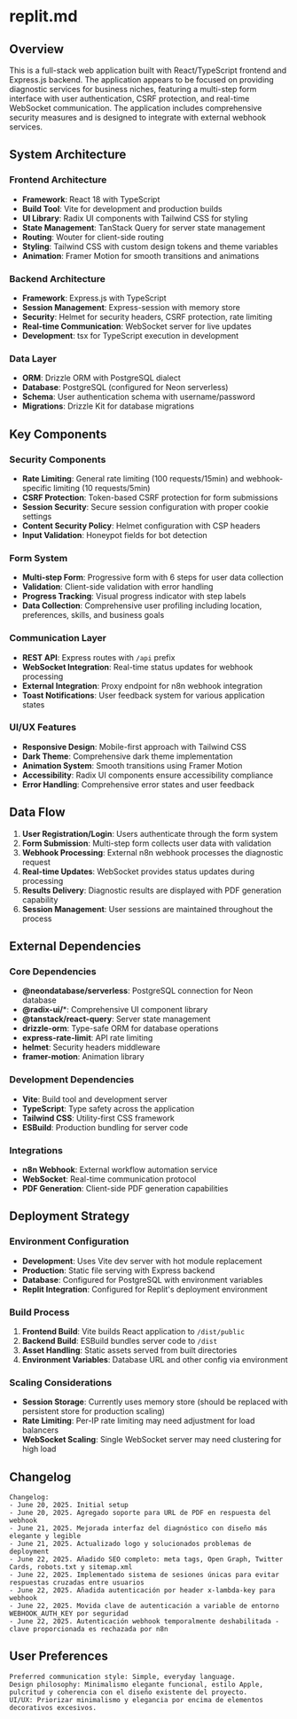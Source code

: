# replit.md

## Overview

This is a full-stack web application built with React/TypeScript frontend and Express.js backend. The application appears to be focused on providing diagnostic services for business niches, featuring a multi-step form interface with user authentication, CSRF protection, and real-time WebSocket communication. The application includes comprehensive security measures and is designed to integrate with external webhook services.

## System Architecture

### Frontend Architecture
- **Framework**: React 18 with TypeScript
- **Build Tool**: Vite for development and production builds
- **UI Library**: Radix UI components with Tailwind CSS for styling
- **State Management**: TanStack Query for server state management
- **Routing**: Wouter for client-side routing
- **Styling**: Tailwind CSS with custom design tokens and theme variables
- **Animation**: Framer Motion for smooth transitions and animations

### Backend Architecture
- **Framework**: Express.js with TypeScript
- **Session Management**: Express-session with memory store
- **Security**: Helmet for security headers, CSRF protection, rate limiting
- **Real-time Communication**: WebSocket server for live updates
- **Development**: tsx for TypeScript execution in development

### Data Layer
- **ORM**: Drizzle ORM with PostgreSQL dialect
- **Database**: PostgreSQL (configured for Neon serverless)
- **Schema**: User authentication schema with username/password
- **Migrations**: Drizzle Kit for database migrations

## Key Components

### Security Components
- **Rate Limiting**: General rate limiting (100 requests/15min) and webhook-specific limiting (10 requests/5min)
- **CSRF Protection**: Token-based CSRF protection for form submissions
- **Session Security**: Secure session configuration with proper cookie settings
- **Content Security Policy**: Helmet configuration with CSP headers
- **Input Validation**: Honeypot fields for bot detection

### Form System
- **Multi-step Form**: Progressive form with 6 steps for user data collection
- **Validation**: Client-side validation with error handling
- **Progress Tracking**: Visual progress indicator with step labels
- **Data Collection**: Comprehensive user profiling including location, preferences, skills, and business goals

### Communication Layer
- **REST API**: Express routes with `/api` prefix
- **WebSocket Integration**: Real-time status updates for webhook processing
- **External Integration**: Proxy endpoint for n8n webhook integration
- **Toast Notifications**: User feedback system for various application states

### UI/UX Features
- **Responsive Design**: Mobile-first approach with Tailwind CSS
- **Dark Theme**: Comprehensive dark theme implementation
- **Animation System**: Smooth transitions using Framer Motion
- **Accessibility**: Radix UI components ensure accessibility compliance
- **Error Handling**: Comprehensive error states and user feedback

## Data Flow

1. **User Registration/Login**: Users authenticate through the form system
2. **Form Submission**: Multi-step form collects user data with validation
3. **Webhook Processing**: External n8n webhook processes the diagnostic request
4. **Real-time Updates**: WebSocket provides status updates during processing
5. **Results Delivery**: Diagnostic results are displayed with PDF generation capability
6. **Session Management**: User sessions are maintained throughout the process

## External Dependencies

### Core Dependencies
- **@neondatabase/serverless**: PostgreSQL connection for Neon database
- **@radix-ui/***: Comprehensive UI component library
- **@tanstack/react-query**: Server state management
- **drizzle-orm**: Type-safe ORM for database operations
- **express-rate-limit**: API rate limiting
- **helmet**: Security headers middleware
- **framer-motion**: Animation library

### Development Dependencies
- **Vite**: Build tool and development server
- **TypeScript**: Type safety across the application
- **Tailwind CSS**: Utility-first CSS framework
- **ESBuild**: Production bundling for server code

### Integrations
- **n8n Webhook**: External workflow automation service
- **WebSocket**: Real-time communication protocol
- **PDF Generation**: Client-side PDF generation capabilities

## Deployment Strategy

### Environment Configuration
- **Development**: Uses Vite dev server with hot module replacement
- **Production**: Static file serving with Express backend
- **Database**: Configured for PostgreSQL with environment variables
- **Replit Integration**: Configured for Replit's deployment environment

### Build Process
1. **Frontend Build**: Vite builds React application to `/dist/public`
2. **Backend Build**: ESBuild bundles server code to `/dist`
3. **Asset Handling**: Static assets served from built directories
4. **Environment Variables**: Database URL and other config via environment

### Scaling Considerations
- **Session Storage**: Currently uses memory store (should be replaced with persistent store for production scaling)
- **Rate Limiting**: Per-IP rate limiting may need adjustment for load balancers
- **WebSocket Scaling**: Single WebSocket server may need clustering for high load

## Changelog

```
Changelog:
- June 20, 2025. Initial setup
- June 20, 2025. Agregado soporte para URL de PDF en respuesta del webhook
- June 21, 2025. Mejorada interfaz del diagnóstico con diseño más elegante y legible
- June 21, 2025. Actualizado logo y solucionados problemas de deployment
- June 22, 2025. Añadido SEO completo: meta tags, Open Graph, Twitter Cards, robots.txt y sitemap.xml
- June 22, 2025. Implementado sistema de sesiones únicas para evitar respuestas cruzadas entre usuarios
- June 22, 2025. Añadida autenticación por header x-lambda-key para webhook
- June 22, 2025. Movida clave de autenticación a variable de entorno WEBHOOK_AUTH_KEY por seguridad
- June 22, 2025. Autenticación webhook temporalmente deshabilitada - clave proporcionada es rechazada por n8n
```

## User Preferences

```
Preferred communication style: Simple, everyday language.
Design philosophy: Minimalismo elegante funcional, estilo Apple, pulcritud y coherencia con el diseño existente del proyecto.
UI/UX: Priorizar minimalismo y elegancia por encima de elementos decorativos excesivos.
```